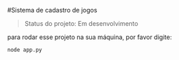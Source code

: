 #Sistema de cadastro de jogos 

>Status do projeto: Em desenvolvimento

para rodar esse projeto na sua máquina, por favor digite:

```
node app.py
```
